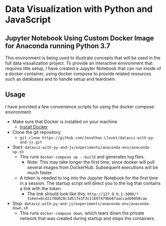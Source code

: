 # Data Visualization with Python and JavaScript

## Jupyter Notebook Using Custom Docker Image for Anaconda running Python 3.7
This environment is being used to illustrate concepts that will be used in the full data visualization project. To provide an interactive environment that requires litte setup, I have created a Jupyter Notebook that can run inside of a docker container, using docker compose to provide related resources such as databases and to handle setup and teardown. 

## Usage
I have provided a few convenience scripts for using the docker compose environment. 
- Make sure that Docker is installed on your machine.
    - [Install Docker](https://www.docker.com/products/container-runtime)
- Clone the git repository
    - `git clone https://github.com/Jonathan-Llovet/dataviz-with-py-and-js.git`
- Start: `dataviz-with-py-and-js/experiments/anaconda-env/anaconda-up.sh`
    - This runs `docker-compose up --build` and generates log files.
        - Note: This may take longer the first time, since docker will pull several images from DockerHub. Subsequent executions will be much faster.
    - A token is needed to log into the Jupyter Notebook for the first time in a session. The startup script will direct you to the log that contains a link with the token.
        - The link should look like this: `http://127.0.0.1:3000/?token=8cd21f8b028c3d517e3f3c11697479bb6faaccadb9050cae`
- Stop: `dataviz-with-py-and-js/experiments/anaconda-env/anaconda-down.sh`
    - This runs `docker-compose down`, which tears down the private network that was created during startup and stops the containers


